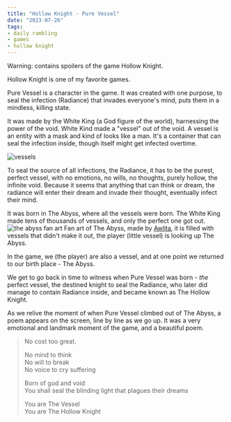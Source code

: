 ```yaml
---
title: "Hollow Knight - Pure Vessel"
date: "2023-07-26"
tags:
- daily rambling
- games
- hollow knight
---
```


Warning: contains spoilers of the game Hollow Knight.

Hollow Knight is one of my favorite games.

Pure Vessel is a character in the game.
It was created with one purpose, to seal the infection (Radiance) that invades everyone's mind, puts them in a mindless, killing state.

It was made by the White King (a God figure of the world), harnessing the power of the void.
White Kind made a "vessel" out of the void. A vessel is an entity with a mask and kind of looks like a man.
It's a container that can seal the infection inside, though itself might get infected overtime.

![vessels](https://steamuserimages-a.akamaihd.net/ugc/1768198327105912021/C7B7D1D6FBADD04C472A23549824095CE18728D4/?imw=637&imh=358&ima=fit&impolicy=Letterbox&imcolor=%23000000&letterbox=true)

To seal the source of all infections, the Radiance,
it has to be the purest, perfect vessel, with no emotions, no wills, no thoughts, purely hollow, the infinite void.
Because it seems that anything that can think or dream, the radiance will enter their dream and invade their thought, eventually infect their mind.

It was born in The Abyss, where all the vessels were born.
The White King made tens of thousands of vessels, and only the perfect one got out.
![the abyss fan art](https://images-wixmp-ed30a86b8c4ca887773594c2.wixmp.com/f/0ce7786d-c24a-4c55-b90b-090cd82bc80d/dcce9rj-28ad28db-cb83-4e04-a1d6-d1c6e6b5043d.jpg/v1/fill/w_1600,h_900,q_75,strp/hope___hollow_knight_by_awlita_dcce9rj-fullview.jpg?token=eyJ0eXAiOiJKV1QiLCJhbGciOiJIUzI1NiJ9.eyJzdWIiOiJ1cm46YXBwOjdlMGQxODg5ODIyNjQzNzNhNWYwZDQxNWVhMGQyNmUwIiwiaXNzIjoidXJuOmFwcDo3ZTBkMTg4OTgyMjY0MzczYTVmMGQ0MTVlYTBkMjZlMCIsIm9iaiI6W1t7ImhlaWdodCI6Ijw9OTAwIiwicGF0aCI6IlwvZlwvMGNlNzc4NmQtYzI0YS00YzU1LWI5MGItMDkwY2Q4MmJjODBkXC9kY2NlOXJqLTI4YWQyOGRiLWNiODMtNGUwNC1hMWQ2LWQxYzZlNmI1MDQzZC5qcGciLCJ3aWR0aCI6Ijw9MTYwMCJ9XV0sImF1ZCI6WyJ1cm46c2VydmljZTppbWFnZS5vcGVyYXRpb25zIl19.aJ9oPfCdwuC-sDffcVsdK_ylXan1aiFPDExpgyKFssc)
	Fan art of The Abyss, made by [Awlita](https://www.deviantart.com/awlita/art/Hope-Hollow-Knight-746415343), it is filled with vessels that didn't make it out, the player (little vessel) is looking up The Abyss.

In the game, we (the player) are also a vessel, and at one point we returned to our birth place - The Abyss.

We get to go back in time to witness when Pure Vessel was born - *the* perfect vessel, the destined knight to seal the Radiance, who later did manage to contain Radiance inside, and became known as The Hollow Knight.

As we relive the moment of when Pure Vessel climbed out of The Abyss, a poem appears on the screen, line by line as we go up. It was a very emotional and landmark moment of the game, and a beautiful poem.

> No cost too great.
> 
> No mind to think <br>
> No will to break <br>
> No voice to cry suffering
> 
> Born of god and void <br>
> You shall seal the blinding light that plagues their dreams
> 
> You are The Vessel <br>
> You are The Hollow Knight